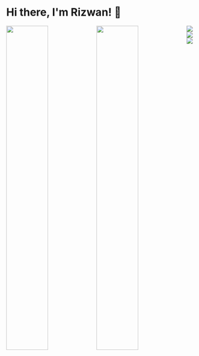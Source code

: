 # Hi there, I'm Rizwan! 👋

<img align="left" width="47%" src="https://github-readme-stats.vercel.app/api?username=theRizwan&show_icons=true&theme=radical" />
<img align="left" width="47%" src="https://github-readme-stats.vercel.app/api/top-langs/?username=tomanagle&layout=compact" />
<img align="left" src="https://img.shields.io/badge/node.js-6DA55F?style=for-the-badge&logo=node.js&logoColor=white" />
<img align="left" src="https://img.shields.io/badge/javascript-%23323330.svg?style=for-the-badge&logo=javascript&logoColor=%23F7DF1E" />
<img align="left" src="https://img.shields.io/badge/typescript-%23007ACC.svg?style=for-the-badge&logo=typescript&logoColor=white" />
